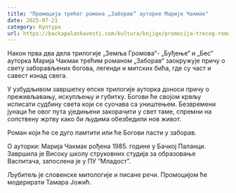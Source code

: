 ```yaml
---
title: "Промоција трећег романа „Заборав“ ауторке Марије Чакмак"
date: 2025-07-21
category: Култура
url: https://backapalankavesti.com/kultura/knjige/promocija-treceg-romana-zaborav-autorke-marije-cakmak/
---
```


Након прва два дела трилогије „Земља Громова“- „Буђење“ и „Бес“ ауторка Марија Чакмак трећим романом „Заборав“ заокружује причу о свету заборављених богова, легенди и митских бића, где су част и савест изнад свега.

У узбудљивом завршетку епске трилогије ауторка доноси причу о преживљавању, искупљењу и губитку. Богови ће својом крвљу исписати судбину света који се суочава са уништењем. Безвремени јунаци ће овог пута уједињени закорач̣ити у свет таме, спремни на сопствену жртву како би људима обезбедили нов живот.

Роман који ће се дуго памтити или ће Богови пасти у заборав.

О ауторки: Марија Чакмак рођена 1985. године у Бачкој Паланци. Завршила је Високу школу струковних студија за образовање Васпитача, запослена је у ПУ “Младост”.

Љубитељ је словенске митологије и писане речи. Промоцијом ће модерирати Тамара Јожић.
